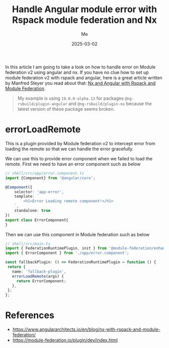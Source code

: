 ﻿---
title: 'Handle Angular module error with Rspack module federation and Nx'
date: "2025-03-02"
description: In this article I am going to take a look on how to handle error on Module federation v2 using angular and nx. 🚀
categories:
  - rspack
  - angular
  - module federation
  - nx
author: Me
published: true
featured: true
---
In this article I am going to take a look on how to handle error on Module federation v2 using angular and nx.
If you have no clue how to set up module federation v2 with rspack and angular, here is a great article written by Manfred Steyer you read about that: [Nx and Angular with Rspack and Module Federation](https://www.angulararchitects.io/en/blog/nx-with-rspack-and-module-federation/).

> My example is using `19.0.0-alpha.13` for packages `@ng-rsbuild/plugin-angular` and `@ng-rsbuild/plugin-nx` because the latest version of these package seems broken.

# errorLoadRemote
This is a plugin provided by Module federation v2 to intercept error from loading the remote so that we can handle the error gracefully.

We can use this to provide error component when we failed to load the remote. First we need to have an error component such as below

```ts
// shell/src/app/error.component.ts
import {Component} from '@angular/core';

@Component({
    selector: 'app-error',
    template: `
        <h1>Error Loading remote component!</h1>
    `,
    standalone: true
})
export class ErrorComponent{
}
```
Then we can use this component in Module federation such as below

```ts
// shell/src/main.ts
import { FederationRuntimePlugin, init } from '@module-federation/enhanced/runtime';
import { ErrorComponent } from './app/error.component';

const fallbackPlugin: () => FederationRuntimePlugin = function () {
 return {
   name: 'fallback-plugin',
   errorLoadRemote(args) {
     return ErrorComponent;
   },
 };
};
```




# References
- https://www.angulararchitects.io/en/blog/nx-with-rspack-and-module-federation/
- https://module-federation.io/plugin/dev/index.html


